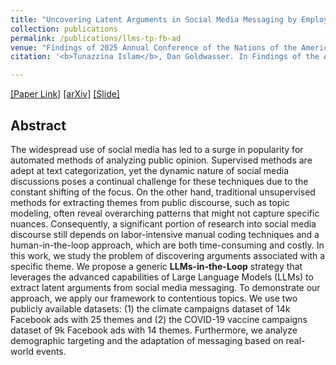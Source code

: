 ```yaml
---
title: "Uncovering Latent Arguments in Social Media Messaging by Employing LLMs-in-the-Loop Strategy"
collection: publications
permalink: /publications/llms-tp-fb-ad
venue: "Findings of 2025 Annual Conference of the Nations of the Americas Chapter of the ACL (NAACL 2025)"
citation: '<b>Tunazzina Islam</b>, Dan Goldwasser. In Findings of the Association for Computational Linguistics: NAACL 2025, pages 7397–7429.'

---
```

[[Paper Link]](https://aclanthology.org/2025.findings-naacl.413/) [[arXiv]](https://arxiv.org/pdf/2404.10259.pdf) [[Slide]](https://tunazislam.github.io/files/LatentArgumentsLLM.pdf)

## Abstract
The widespread use of social media has led to a surge in popularity for automated methods of analyzing public opinion. Supervised methods are adept at text categorization, yet the dynamic nature of social media discussions poses a continual challenge for these techniques due to the constant shifting of the focus. On the other hand, traditional unsupervised methods for extracting themes from public discourse, such as topic modeling, often reveal overarching patterns that might not capture specific nuances. Consequently, a significant portion of research into social media discourse still depends on labor-intensive manual coding techniques and a human-in-the-loop approach, which are both time-consuming and costly. In this work, we study the problem of discovering arguments associated with a specific theme. We propose a generic **LLMs-in-the-Loop** strategy that leverages the advanced capabilities of Large Language Models (LLMs) to extract latent arguments from social media messaging. To demonstrate our approach, we apply our framework to contentious topics. We use two publicly available datasets: (1) the climate campaigns dataset of 14k Facebook ads with 25 themes and (2) the COVID-19 vaccine campaigns dataset of 9k Facebook ads with 14 themes. Furthermore, we analyze demographic targeting and the adaptation of messaging based on real-world events.

